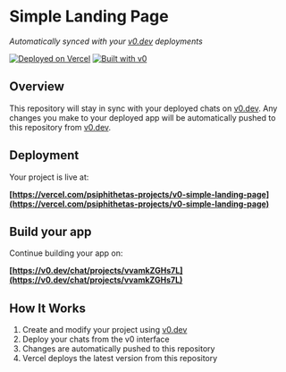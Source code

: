 # Simple Landing Page

*Automatically synced with your [v0.dev](https://v0.dev) deployments*

[![Deployed on Vercel](https://img.shields.io/badge/Deployed%20on-Vercel-black?style=for-the-badge&logo=vercel)](https://vercel.com/psiphithetas-projects/v0-simple-landing-page)
[![Built with v0](https://img.shields.io/badge/Built%20with-v0.dev-black?style=for-the-badge)](https://v0.dev/chat/projects/vvamkZGHs7L)

## Overview

This repository will stay in sync with your deployed chats on [v0.dev](https://v0.dev).
Any changes you make to your deployed app will be automatically pushed to this repository from [v0.dev](https://v0.dev).

## Deployment

Your project is live at:

**[https://vercel.com/psiphithetas-projects/v0-simple-landing-page](https://vercel.com/psiphithetas-projects/v0-simple-landing-page)**

## Build your app

Continue building your app on:

**[https://v0.dev/chat/projects/vvamkZGHs7L](https://v0.dev/chat/projects/vvamkZGHs7L)**

## How It Works

1. Create and modify your project using [v0.dev](https://v0.dev)
2. Deploy your chats from the v0 interface
3. Changes are automatically pushed to this repository
4. Vercel deploys the latest version from this repository